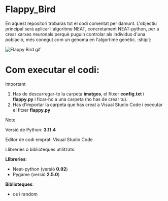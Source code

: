 # Flappy_Bird

En aquest repositori trobaràs tot el codi comentat per damunt. L'objectiu principal serà aplicar l'algoritme NEAT, concretament NEAT-python, per a crear xarxes neuronals perquè puguin controlar als individus d'una població, més conegut com un genoma en l'algortime genètic. :shipit:

![Flappy Bird gif](https://github.com/dtoscar24/Flappy_Bird/assets/139642210/59051e24-7bca-4c76-a6d1-6056c7856b2d)

# Com executar el codi:

> [!IMPORTANT]
> 1. Has de descarregar-te la carpeta **imatges**, el fitxer **config.txt** i **flappy.py** i ficar-ho a una carpeta (ho has de crear tu).
> 2. Has d'importar la carpeta que has creat a Visual Studio Code i executar el fitxer **flappy.py**

> [!NOTE]
> Versió de Python: **3.11.4**
> 
> Editor de codi emprat: Visual Studio Code
> 
> Llibreries o biblioteques utilitzats:
> 
> **Llibreries**:
> - Neat-python (versió **0.92**)
> - Pygame (versió **2.5.0**)
>   
> **Biblioteques**:
> - os i random
